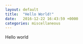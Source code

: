 ```yaml
---
layout: default
title:  "Hello World!"
date:   2016-12-22 16:43:59 +0000
categories: miscellaneous
---
```

Hello world
